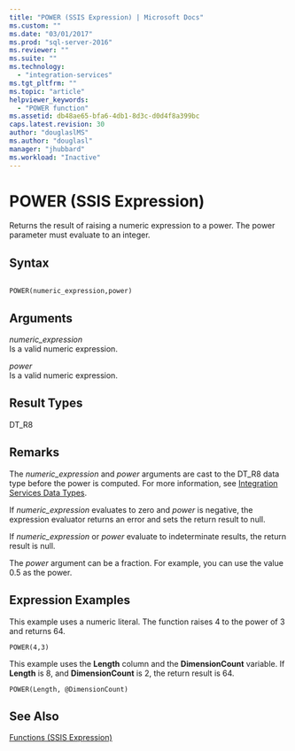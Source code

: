 ```yaml
---
title: "POWER (SSIS Expression) | Microsoft Docs"
ms.custom: ""
ms.date: "03/01/2017"
ms.prod: "sql-server-2016"
ms.reviewer: ""
ms.suite: ""
ms.technology: 
  - "integration-services"
ms.tgt_pltfrm: ""
ms.topic: "article"
helpviewer_keywords: 
  - "POWER function"
ms.assetid: db48ae65-bfa6-4db1-8d3c-d0d4f8a399bc
caps.latest.revision: 30
author: "douglaslMS"
ms.author: "douglasl"
manager: "jhubbard"
ms.workload: "Inactive"
---
```

# POWER (SSIS Expression)
  Returns the result of raising a numeric expression to a power. The power parameter must evaluate to an integer.  
  
## Syntax  
  
```  
  
POWER(numeric_expression,power)  
```  
  
## Arguments  
 *numeric_expression*  
 Is a valid numeric expression.  
  
 *power*  
 Is a valid numeric expression.  
  
## Result Types  
 DT_R8  
  
## Remarks  
 The *numeric_expression* and *power* arguments are cast to the DT_R8 data type before the power is computed. For more information, see [Integration Services Data Types](../../integration-services/data-flow/integration-services-data-types.md).  
  
 If *numeric_expression* evaluates to zero and *power* is negative, the expression evaluator returns an error and sets the return result to null.  
  
 If *numeric_expression* or *power* evaluate to indeterminate results, the return result is null.  
  
 The *power* argument can be a fraction. For example, you can use the value 0.5 as the power.  
  
## Expression Examples  
 This example uses a numeric literal. The function raises 4 to the power of 3 and returns 64.  
  
```  
POWER(4,3)  
```  
  
 This example uses the **Length** column and the **DimensionCount** variable. If **Length** is 8, and **DimensionCount** is 2, the return result is 64.  
  
```  
POWER(Length, @DimensionCount)   
```  
  
## See Also  
 [Functions &#40;SSIS Expression&#41;](../../integration-services/expressions/functions-ssis-expression.md)  
  
  
